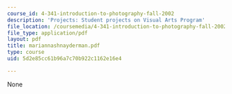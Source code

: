 ```yaml
---
course_id: 4-341-introduction-to-photography-fall-2002
description: 'Projects: Student projects on Visual Arts Program'
file_location: /coursemedia/4-341-introduction-to-photography-fall-2002/5d2e85cc61b96a7c70b922c1162e16e4_mariannashnayderman.pdf
file_type: application/pdf
layout: pdf
title: mariannashnayderman.pdf
type: course
uid: 5d2e85cc61b96a7c70b922c1162e16e4

---
```

None